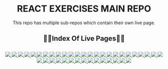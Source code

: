 <div align="center">
  <h1>REACT EXERCISES MAIN REPO</h1>
  <p>This repo has multiple sub-repos which contain their own live page.</p>
  <h2>🔗📄Index Of Live Pages📄🔗<h2>
</div>

<div align="center">
	<a href="https://weekly-schedule-ehkarabas.netlify.app/">
		<img src="https://img.shields.io/badge/weekly%20schedule-%23.svg?&style=for-the-badge&logo=www&logoColor=white%22&color=black">
	</a>
	<a href="https://image-gallery-ehkarabas.netlify.app/">
		<img src="https://img.shields.io/badge/image%20gallery-%23.svg?&style=for-the-badge&logo=www&logoColor=white%22&color=black">
	</a>
	<a href="https://comments-react-sass-ehkarabas.netlify.app/">
		<img src="https://img.shields.io/badge/comments-%23.svg?&style=for-the-badge&logo=www&logoColor=white%22&color=black">
	</a>
	<a href="https://tour-places-ehkarabas.netlify.app/">
		<img src="https://img.shields.io/badge/tour%20places-%23.svg?&style=for-the-badge&logo=www&logoColor=white%22&color=black">
	</a>
	<a href="https://horoscope-page-ehkarabas.netlify.app/">
		<img src="https://img.shields.io/badge/horoscope-%23.svg?&style=for-the-badge&logo=www&logoColor=white%22&color=black">
	</a>
	<a href="https://number-generator-ehkarabas.netlify.app/">
		<img src="https://img.shields.io/badge/number%20generator-%23.svg?&style=for-the-badge&logo=www&logoColor=white%22&color=black">
	</a>
	<a href="https://counters-ehkarabas.netlify.app/">
		<img src="https://img.shields.io/badge/counters-%23.svg?&style=for-the-badge&logo=www&logoColor=white%22&color=black">
	</a>
	<a href="https://weekly-schedule-v2-ehkarabas.netlify.app/">
		<img src="https://img.shields.io/badge/weekly%20schedule%20v2-%23.svg?&style=for-the-badge&logo=www&logoColor=white%22&color=black">
	</a>
	<a href="https://user-cards-ehkarabas.netlify.app/">
		<img src="https://img.shields.io/badge/user%20cards-%23.svg?&style=for-the-badge&logo=www&logoColor=white%22&color=black">
	</a>
	<a href="https://nhl-legends-ehkarabas.netlify.app/">
		<img src="https://img.shields.io/badge/nhl%20legends-%23.svg?&style=for-the-badge&logo=www&logoColor=white%22&color=black">
	</a>
	<a href="https://checkout-page-ehkarabas.netlify.app/">
		<img src="https://img.shields.io/badge/checkout%20page-%23.svg?&style=for-the-badge&logo=www&logoColor=white%22&color=black">
	</a>
	<a href="https://language-cards-ehkarabas.netlify.app/">
		<img src="https://img.shields.io/badge/language%20cards-%23.svg?&style=for-the-badge&logo=www&logoColor=white%22&color=black">
	</a>
	<a href="https://react-qa-ehkarabas.netlify.app/">
		<img src="https://img.shields.io/badge/react%20qa-%23.svg?&style=for-the-badge&logo=www&logoColor=white%22&color=black">
	</a>
	<a href="https://appointment-project-ehkarabas.netlify.app/">
		<img src="https://img.shields.io/badge/appointment%20project-%23.svg?&style=for-the-badge&logo=www&logoColor=white%22&color=black">
	</a>
	<a href="https://router-exercise-ehkarabas.netlify.app/">
		<img src="https://img.shields.io/badge/router%20exercise-%23.svg?&style=for-the-badge&logo=www&logoColor=white%22&color=black">
	</a>
	<a href="https://cult-movies-ehkarabas.netlify.app/">
		<img src="https://img.shields.io/badge/cult%20movies-%23.svg?&style=for-the-badge&logo=www&logoColor=white%22&color=black">
	</a>
	<a href="https://portfolio-project-ehkarabas.netlify.app/">
		<img src="https://img.shields.io/badge/portfolio%20project-%23.svg?&style=for-the-badge&logo=www&logoColor=white%22&color=black">
	</a>
	<a href="https://task-tracker-ehkarabas.netlify.app/">
		<img src="https://img.shields.io/badge/task%20tracker-%23.svg?&style=for-the-badge&logo=www&logoColor=white%22&color=black">
	</a>
	<a href="https://task-tracker-localstorage-ehkarabas.netlify.app/">
		<img src="https://img.shields.io/badge/task%20tracker%20ls-%23.svg?&style=for-the-badge&logo=www&logoColor=white%22&color=black">
	</a>
	<a href="https://task-tracker-api-ehkarabas.netlify.app/">
		<img src="https://img.shields.io/badge/task%20tracker%20api-%23.svg?&style=for-the-badge&logo=www&logoColor=white%22&color=black">
	</a>
	<a href="https://landing-styledcomp-ehkarabas.netlify.app/">
		<img src="https://img.shields.io/badge/landing%20styledcomp-%23.svg?&style=for-the-badge&logo=www&logoColor=white%22&color=black">
	</a>
	<a href="https://checkout-page-api-router-ehkarabas.netlify.app/">
		<img src="https://img.shields.io/badge/checkout%20page%20api%20router-%23.svg?&style=for-the-badge&logo=www&logoColor=white%22&color=black">
	</a>
	<a href="https://context-exercise-ehkarabas.netlify.app/">
		<img src="https://img.shields.io/badge/context%20exercise-%23.svg?&style=for-the-badge&logo=www&logoColor=white%22&color=black">
	</a>
	<a href="https://recipe-app-ehkarabas.netlify.app/">
		<img src="https://img.shields.io/badge/recipe%20app-%23.svg?&style=for-the-badge&logo=www&logoColor=white%22&color=black">
	</a>
	<a href="https://website-with-router-ehkarabas.netlify.app/">
		<img src="https://img.shields.io/badge/site%20with%20router-%23.svg?&style=for-the-badge&logo=www&logoColor=white%22&color=black">
	</a>
	<a href="https://library-app-ehkarabas.netlify.app/">
		<img src="https://img.shields.io/badge/library%20app-%23.svg?&style=for-the-badge&logo=www&logoColor=white%22&color=black">
	</a>
	<a href="https://firebase-auth-exercise-ehkarabas.netlify.app/">
		<img src="https://img.shields.io/badge/firebase%20auth%20exercise-%23.svg?&style=for-the-badge&logo=www&logoColor=white%22&color=black">
	</a>
	<a href="https://tailwind-exercise-ehkarabas.netlify.app/">
		<img src="https://img.shields.io/badge/tailwind%20exercise-%23.svg?&style=for-the-badge&logo=www&logoColor=white%22&color=black">
	</a>
	<a href="https://movie-app-ehkarabas.netlify.app/">
		<img src="https://img.shields.io/badge/movie%20app-%23.svg?&style=for-the-badge&logo=www&logoColor=white%22&color=black">
	</a>
	<a href="https://material-ui-website-ehkarabas.netlify.app/">
		<img src="https://img.shields.io/badge/mui%20website-%23.svg?&style=for-the-badge&logo=www&logoColor=white%22&color=black">
	</a>
	<a href="https://memo-callback-ref-exercise-ehkarabas.netlify.app/">
		<img src="https://img.shields.io/badge/memo%20cb%20ref%20hooks-%23.svg?&style=for-the-badge&logo=www&logoColor=white%22&color=black">
	</a>
	<a href="https://reducer-exercise-ehkarabas.netlify.app/">
		<img src="https://img.shields.io/badge/reducer%20exercise-%23.svg?&style=for-the-badge&logo=www&logoColor=white%22&color=black">
	</a>
	<a href="https://react-redux-exercise-ehkarabas.netlify.app/">
		<img src="https://img.shields.io/badge/redux%20exercise-%23.svg?&style=for-the-badge&logo=www&logoColor=white%22&color=black">
	</a>
	<a href="https://react-redux-todo-ehkarabas.netlify.app/">
		<img src="https://img.shields.io/badge/redux%20todo-%23.svg?&style=for-the-badge&logo=www&logoColor=white%22&color=black">
	</a>
	<a href="https://redux-toolkit-middleware-ex-ehkarabas.netlify.app/">
		<img src="https://img.shields.io/badge/redux%20toolkit%20mw-%23.svg?&style=for-the-badge&logo=www&logoColor=white%22&color=black">
	</a>
	<a href="https://formik-yup-exercise-ehkarabas.netlify.app/">
		<img src="https://img.shields.io/badge/formik%20yup%20exercise-%23.svg?&style=for-the-badge&logo=www&logoColor=white%22&color=black">
	</a>
	<a href="https://stock-app-ehkarabas.netlify.app/">
		<img src="https://img.shields.io/badge/stock%20app-%23.svg?&style=for-the-badge&logo=www&logoColor=white%22&color=black">
	</a>
	<a href="https://blog-app-ehkarabas.netlify.app/">
		<img src="https://img.shields.io/badge/blog%20app-%23.svg?&style=for-the-badge&logo=www&logoColor=white%22&color=black">
	</a>
	<a href="https://todo-typescript-ehkarabas.netlify.app/">
		<img src="https://img.shields.io/badge/todo%20typescript-%23.svg?&style=for-the-badge&logo=www&logoColor=white%22&color=black">
	</a>
	<a href="https://store-typescript-redux-ehkarabas.netlify.app/">
		<img src="https://img.shields.io/badge/store%20typescript%20redux-%23.svg?&style=for-the-badge&logo=www&logoColor=white%22&color=black">
	</a>
</div>